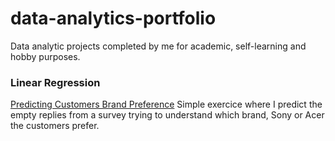 # data-analytics-portfolio
Data analytic projects completed by me for academic, self-learning and hobby purposes. 

<h3> Linear Regression </h3>

<a href="https://github.com/ffmc/data-analytics-portfolio/blob/master/Linear%20Regression/Predicting%20which%20brand%20customer%20prefer.ipynb">Predicting Customers Brand Preference</a>
Simple exercice where I predict the empty replies from a survey trying to understand which brand, Sony or Acer the customers prefer.  
